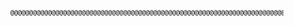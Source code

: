 <div style="display: flex;">
  <div align="center">
    <pre>
      <svg xmlns="http://www.w3.org/2000/svg" width="800" height="800" font-family="monospace" font-size="10">
        <text x="10" y="20" xml:space="preserve">
@@@@@@@@@@@@@@@@@@@@@@@@@@@@@@@@@@@@@@@@@@@@@@@@@@@@@@@@@@@@@@@@@@@@@@@@@@@@@@@@
@@@@@@@@@@@@@@@@@@@@@@@@@@@@@@@@@@@@@@@@@@@@@@@@@@@@@@@@@@@@@@@@@@@@@@@@@@@@@@@@
@@@@@@@@@@@@@@@@@@@@@@@@@@@@@@@@@@@@@@@@@@@@@@@@@@@@@@@@@@@@@@@@@@@@@@@@@@@@@@@@
@@@@@@@@@@@@@@@@@@@@@@@@@@@@@@@@@@@@@@@@@@@@@@@@@@@@@@@@@@@@@@@@@@@@@@@@@@@@@@@@
@@@@@@@@@@@@@@@@@@@@@@@@@@@@@@@@@@@@@@@@@@@@@@@@@@@@@@@@@@@@@@@@@@@@@@@@@@@@@@@@
@@@@@@@@@@@@@@@@@@@@@@@@@@@@@@@@@@@@@@@@@@@@@@@@@@@@@@@@@@@@@@@@@@@@@@@@@@@@@@@@
@@@@@@@@@@@@@@@@@@@@@@@@@@@@*   %@@@@@@@@@@@@@@@#   /@@@@@@@@@@@@@@@@@@@@@@@@@@@
@@@@@@@@@@@@@@@@@@@@@@@@@@@@*   #@@@@@@@@@@@@@@@#   *@@@@@@@@@@@@@@@@@@@@@@@@@@@
@@@@@@@@@@@@@@@@@@@@@@@@@@@@*   #@@@@@@@@@@@@@@@#   *@@@@@@@@@@@@@@@@@@@@@@@@@@@
@@@@@@@@@@@@@@@@%%%%%%%%@@@@*   /%%%%%%%%%%%%%%%/   *@@@@%%%%%%%%@@@@@@@@@@@@@@@
@@@@@@@@@@@@@@@@,       %@@@*                       *@@@#       ,@@@@@@@@@@@@@@@
@@@@@@@@@@@@@@@@,       %@@@*                       *@@@#       ,@@@@@@@@@@@@@@@
@@@@@@@@@@@@@@@@,       %@@@*                       *@@@#       ,@@@@@@@@@@@@@@@
@@@@@@@@@@@@@@@@,   %@@@@@@@*                       *@@@@@@@%   ,@@@@@@@@@@@@@@@
@@@@@@@@@@@@@@@@,       %@@@@@@@@@@@/       (@@@@@@@@@@@#       ,@@@@@@@@@@@@@@@
@@@@@@@@@@@@@@@@,       %@@@@@@@@@@@/       (@@@@@@@@@@@#       ,@@@@@@@@@@@@@@@
@@@@@@@@@@@@@@@@@@@@,                                       ,@@@@@@@@@@@@@@@@@@@
@@@@@@@@@@@@@@@@@@@@*.......                         .......*@@@@@@@@@@@@@@@@@@@
@@@@@@@@@@@@@@@@@@@@@@@@@@@@*                       *@@@@@@@@@@@@@@@@@@@@@@@@@@@
@@@@@@@@@@@@@@@@@@@@@@@@@@@@*                       *@@@@@@@@@@@@@@@@@@@@@@@@@@@
@@@@@@@@@@@@@@@@@@@@@@@@@@@@*                       *@@@@@@@@@@@@@@@@@@@@@@@@@@@
@@@@@@@@@@@@@@@@@@@@@@@@@@@@*                       *@@@@@@@@@@@@@@@@@@@@@@@@@@@
@@@@@@@@@@@@@@@@@@@@@@@@@@@@*                       *@@@@@@@@@@@@@@@@@@@@@@@@@@@
@@@@@@@@@@@@@@@@@@@@@@@@@@@@*                       *@@@@@@@@@@@@@@@@@@@@@@@@@@@
@@@@@@@@@@@@@@@@@@@@@@@@,       #@@@@@@@@@@@@@@@#       *@@@@@@@@@@@@@@@@@@@@@@@
@@@@@@@@@@@@@@@@@@@@@@@@,       #@@@@@@@@@@@@@@@#       *@@@@@@@@@@@@@@@@@@@@@@@
@@@@@@@@@@@@@@@@,               #@@@@@@@@@@@@@@@#               ,@@@@@@@@@@@@@@@
@@@@@@@@@@@@@@@@@@@@@@@@@@@@@@@@@@@@@@@@@@@@@@@@@@@@@@@@@@@@@@@@@@@@@@@@@@@@@@@@
@@@@@@@@@@@@@@@@@@@@@@@@@@@@@@@@@@@@@@@@@@@@@@@@@@@@@@@@@@@@@@@@@@@@@@@@@@@@@@@@
@@@@@@@@@@@@@@@@@@@@@@@@@@@@@@@@@@@@@@@@@@@@@@@@@@@@@@@@@@@@@@@@@@@@@@@@@@@@@@@@
@@@@@@@@@@@@@@@@@@@@@@@@@@@@@@@@@@@@@@@@@@@@@@@@@@@@@@@@@@@@@@@@@@@@@@@@@@@@@@@@
@@@@@@@@@@@@@@@@@@@@@@@@@@@@@@@@@@@@@@@@@@@@@@@@@@@@@@@@@@@@@@@@@@@@@@@@@@@@@@@@
@@@@@@@@@@@@@@@@@@@@@@@@@@@@@@@@@@@@@@@@@@@@@@@@@@@@@@@@@@@@@@@@@@@@@@@@@@@@@@@@
        </text>
      </svg>
    </pre>
</div>
